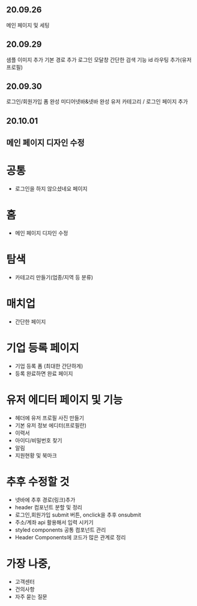 ## 20.09.26

메인 페이지 및 세팅

## 20.09.29

샘플 이미지 추가
기본 경로 추가
로그인 모달창
간단한 검색 기능
id 라우팅 추가(유저 프로필)

## 20.09.30

로그인/회원가입 폼 완성
미디어넷바&넷바 완성
유저 카테고리 / 로그인 페이지 추가

## 20.10.01

## 메인 페이지 디자인 수정

# 공통

- 로그인을 하지 않으셨네요 페이지

# 홈

- 메인 페이지 디자인 수정

# 탐색

- 카테고리 만들기(업종/지역 등 분류)

# 매치업

- 간단한 페이지

# 기업 등록 페이지

- 기업 등록 폼 (최대한 간단하게)
- 등록 완료하면 완료 페이지

# 유저 에디터 페이지 및 기능

- 헤더에 유저 프로필 사진 만들기
- 기본 유저 정보 에디터(프로필란)
- 이력서
- 아이디/비밀번호 찾기
- 알림
- 지원현황 및 북마크

# 추후 수정할 것

- 넷바에 추후 경로(링크)추가
- header 컴포넌트 분할 및 정리
- 로그인,회원가입 submit 버튼, onclick을 추후 onsubmit
- 주소/계좌 api 활용해서 입력 시키기
- styled components 공통 컴포넌트 관리
- Header Components에 코드가 많은 관계로 정리

# 가장 나중,

- 고객센터
- 건의사항
- 자주 묻는 질문
